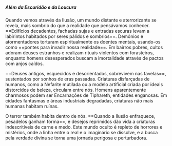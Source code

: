 ##### Além da Escuridão e da Loucura
Quando vemos através da Ilusão, um mundo distante e aterrorizante se revela, mais sombrio do que a realidade que pensávamos conhecer. ==Edifícios decadentes, fachadas sujas e entradas escuras levam a labirintos habitados por seres pálidos e sombrios==. Demônios e atormentadores torturam espiritualmente os doentes mentais, usando-os como ==pontes para invadir nossa realidade==. Em bairros pobres, cultos adoram deuses estranhos e realizam rituais violentos com forasteiros, enquanto homens desesperados buscam a imortalidade através de pactos com anjos caídos.

==Deuses antigos, esquecidos e desorientados, sobrevivem nas favelas==, sustentados por sonhos de eras passadas. Criaturas disfarçadas de humanos, como a Nefarite mutilada ou a modelo artificial criada por ideais distorcidos de beleza, circulam entre nós. Homens aparentemente charmosos podem ser Encarnações de Tiphareth, entidades enganosas. Em cidades fantasmas e áreas industriais degradadas, criaturas não mais humanas habitam ruínas.

O terror também habita dentro de nós. ==Quando a Ilusão enfraquece, pesadelos ganham forma==, e desejos reprimidos dão vida a criaturas indescritíveis de carne e medo. Este mundo oculto é repleto de horrores e mistérios, onde a linha entre o real e o imaginário se dissolve, e a busca pela verdade divina se torna uma jornada perigosa e perturbadora.

